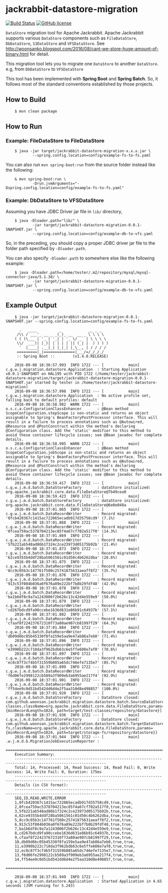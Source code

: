 # jackrabbit-datastore-migration

[![Build Status](https://travis-ci.org/woonsan/jackrabbit-datastore-migration.svg?branch=develop)](https://travis-ci.org/woonsan/jackrabbit-datastore-migration)
[![GitHub license](https://img.shields.io/badge/license-Apache%202-blue.svg)](https://raw.githubusercontent.com/woonsan/jackrabbit-datastore-migration/develop/LICENSE)

```DataStore``` migration tool for Apache Jackrabbit.
Apache Jackrabbit supports various ```DataStore``` components such as ```FileDataStore```, ```DbDataStore```,
```S3DataStore``` and ```VFSDataStore```.
See http://woonsanko.blogspot.com/2016/08/cant-we-store-huge-amount-of-binary.html for detail.

This migration tool lets you to migrate one ```DataStore``` to another ```DataStore```. e.g, from ```DbDataStore``` to ```VFSDataStore```

This tool has been implemented with **Spring Boot** and **Spring Batch**.
So, it follows most of the standard conventions established by those projects.

## How to Build

        $ mvn clean package

## How to Run

### Example: FileDataStore to FileDataStore

        $ java -jar target/jackrabbit-datastore-migration-x.x.x.jar \
                --spring.config.location=config/example-fs-to-fs.yaml

You can also run `mvn spring-boot:run` from the source folder instead like the following:

        & mvn spring-boot:run \
                -Drun.jvmArguments="-Dspring.config.location=config/example-fs-to-fs.yaml"

### Example: DbDataStore to VFSDataStore

Assuming you have JDBC Driver jar file in ```lib/``` directory,

        $ java -Dloader.path="lib/" \
                -jar target/jackrabbit-datastore-migration-0.0.1-SNAPSHOT.jar \
                --spring.config.location=config/example-db-to-vfs.yaml

So, in the preceding, you should copy a proper JDBC driver jar file to the folder path
specified by ```-Dloader.path```.

You can also specify ```-Dloader.path``` to somewhere else like the following example:

        $ java -Dloader.path=/home/tester/.m2/repository/mysql/mysql-connector-java/5.1.38/ \
                -jar target/jackrabbit-datastore-migration-0.0.1-SNAPSHOT.jar \
                --spring.config.location=config/example-db-to-vfs.yaml

## Example Output

```
    $ java -jar target/jackrabbit-datastore-migration-0.0.1-SNAPSHOT.jar --spring.config.location=config/example-fs-to-fs.yaml
    
      .   ____          _            __ _ _
     /\\ / ___'_ __ _ _(_)_ __  __ _ \ \ \ \
    ( ( )\___ | '_ | '_| | '_ \/ _` | \ \ \ \
     \\/  ___)| |_)| | | | | || (_| |  ) ) ) )
      '  |____| .__|_| |_|_| |_\__, | / / / /
     =========|_|==============|___/=/_/_/_/
     :: Spring Boot ::        (v1.4.0.RELEASE)
    
    2016-09-08 18:36:57.993  INFO 1722 --- [           main] c.g.w.j.migration.datastore.Application  : Starting Application v0.0.1-SNAPSHOT on HAL195 with PID 1722 (/home/tester/jackrabbit-datastore-migration/target/jackrabbit-datastore-migration-0.0.1-SNAPSHOT.jar started by tester in /home/tester/jackrabbit-datastore-migration)
    2016-09-08 18:36:57.998  INFO 1722 --- [           main] c.g.w.j.migration.datastore.Application  : No active profile set, falling back to default profiles: default
    2016-09-08 18:36:58.982  WARN 1722 --- [           main] o.s.c.a.ConfigurationClassEnhancer       : @Bean method ScopeConfiguration.stepScope is non-static and returns an object assignable to Spring's BeanFactoryPostProcessor interface. This will result in a failure to process annotations such as @Autowired, @Resource and @PostConstruct within the method's declaring @Configuration class. Add the 'static' modifier to this method to avoid these container lifecycle issues; see @Bean javadoc for complete details.
    2016-09-08 18:36:58.995  WARN 1722 --- [           main] o.s.c.a.ConfigurationClassEnhancer       : @Bean method ScopeConfiguration.jobScope is non-static and returns an object assignable to Spring's BeanFactoryPostProcessor interface. This will result in a failure to process annotations such as @Autowired, @Resource and @PostConstruct within the method's declaring @Configuration class. Add the 'static' modifier to this method to avoid these container lifecycle issues; see @Bean javadoc for complete details.
    2016-09-08 18:36:59.417  INFO 1722 --- [           main] c.g.w.j.m.d.batch.DataStoreFactory       : dataStore initialized: org.apache.jackrabbit.core.data.FileDataStore@7b49cea0
    2016-09-08 18:36:59.423  INFO 1722 --- [           main] c.g.w.j.m.d.batch.DataStoreFactory       : dataStore initialized: org.apache.jackrabbit.core.data.FileDataStore@6e0e048a
    2016-09-08 18:37:01.865  INFO 1722 --- [           main] c.g.w.j.m.d.batch.DataRecordWriter       : Record migrated: '0fcb420367c1415ac722065ecadb917d35758cd9' (7.1%)
    2016-09-08 18:37:01.868  INFO 1722 --- [           main] c.g.w.j.m.d.batch.DataRecordWriter       : Record migrated: '0fcea759ac5378704213ec85f4a67cf702a517f0' (14.3%)
    2016-09-08 18:37:01.869  INFO 1722 --- [           main] c.g.w.j.m.d.batch.DataRecordWriter       : Record migrated: '5fb221ab548ad86b1f324c2ce23973d05175b92b' (21.4%)
    2016-09-08 18:37:01.873  INFO 1722 --- [           main] c.g.w.j.m.d.batch.DataRecordWriter       : Record migrated: '62ce9355b4ddf28ba5061561c01d50c4b6262dba' (28.6%)
    2016-09-08 18:37:01.875  INFO 1722 --- [           main] c.g.w.j.m.d.batch.DataRecordWriter       : Record migrated: '8cc9c05b3c147761f580c25741875631aeaff8f2' (35.7%)
    2016-09-08 18:37:01.876  INFO 1722 --- [           main] c.g.w.j.m.d.batch.DataRecordWriter       : Record migrated: '913c53f084b036a0f676a89e222bf7b8b29fdf48' (42.9%)
    2016-09-08 18:37:01.878  INFO 1722 --- [           main] c.g.w.j.m.d.batch.DataRecordWriter       : Record migrated: 'ba1b6df8c9a7a1243006f2b626c13c42d4e559e9' (50.0%)
    2016-09-08 18:37:01.879  INFO 1722 --- [           main] c.g.w.j.m.d.batch.DataRecordWriter       : Record migrated: 'cd267bdcd9fa90ccebe1636d631e86b91c64937b' (57.1%)
    2016-09-08 18:37:01.882  INFO 1722 --- [           main] c.g.w.j.m.d.batch.DataRecordWriter       : Record migrated: 'cfaaf8f224237672310f73a80ae907cb81997f29' (64.3%)
    2016-09-08 18:37:01.884  INFO 1722 --- [           main] c.g.w.j.m.d.batch.DataRecordWriter       : Record migrated: 'db09d6bc05b45330f8fa159e5aa9e47ab86a7eb0' (71.4%)
    2016-09-08 18:37:01.896  INFO 1722 --- [           main] c.g.w.j.m.d.batch.DataRecordWriter       : Record migrated: 'e3990b222c710da3f962bdb63c6e5ffe608e7af0' (78.6%)
    2016-09-08 18:37:01.897  INFO 1722 --- [           main] c.g.w.j.m.d.batch.DataRecordWriter       : Record migrated: 'ec8c87f3cf4b5f31559b085a65dc746efe7135e7' (85.7%)
    2016-09-08 18:37:01.899  INFO 1722 --- [           main] c.g.w.j.m.d.batch.DataRecordWriter       : Record migrated: 'f6d06fe2998122cb589a3f909eb3a6955ae217f4' (92.9%)
    2016-09-08 18:37:01.901  INFO 1722 --- [           main] c.g.w.j.m.d.batch.DataRecordWriter       : Record migrated: 'ff54ee9c0d51bd542dd6d4e2f5aa310d8e498857' (100.0%)
    2016-09-08 18:37:01.920  INFO 1722 --- [           main] c.g.w.j.m.d.batch.DataStoreFactory       : DataStore closed: com.github.woonsan.jackrabbit.migration.datastore.batch.SourceDataStoreConfiguration@15aab8c6[homeDir=target/test-classes,className=org.apache.jackrabbit.core.data.FileDataStore,params={minRecordLength=1024, path=target/test-classes/repository/datastore}]
    2016-09-08 18:37:01.936  INFO 1722 --- [           main] c.g.w.j.m.d.batch.DataStoreFactory       : DataStore closed: com.github.woonsan.jackrabbit.migration.datastore.batch.TargetDataStoreConfiguration@33990a0c[homeDir=target/storage-fs,className=org.apache.jackrabbit.core.data.FileDataStore,params={minRecordLength=1024, path=target/storage-fs/repository/datastore}]
    2016-09-08 18:37:01.944  INFO 1722 --- [           main] .w.j.m.d.b.MigrationJobExecutionReporter : 
    ===============================================================================================================
    Execution Summary:
    ---------------------------------------------------------------------------------------------------------------
    Total: 14, Processed: 14, Read Success: 14, Read Fail: 0, Write Success: 14, Write Fail: 0, Duration: 175ms
    ---------------------------------------------------------------------------------------------------------------
    Details (in CSV format):
    ---------------------------------------------------------------------------------------------------------------
    SEQ,ID,READ,WRITE,ERROR
    1,0fcb420367c1415ac722065ecadb917d35758cd9,true,true,
    2,0fcea759ac5378704213ec85f4a67cf702a517f0,true,true,
    3,5fb221ab548ad86b1f324c2ce23973d05175b92b,true,true,
    4,62ce9355b4ddf28ba5061561c01d50c4b6262dba,true,true,
    5,8cc9c05b3c147761f580c25741875631aeaff8f2,true,true,
    6,913c53f084b036a0f676a89e222bf7b8b29fdf48,true,true,
    7,ba1b6df8c9a7a1243006f2b626c13c42d4e559e9,true,true,
    8,cd267bdcd9fa90ccebe1636d631e86b91c64937b,true,true,
    9,cfaaf8f224237672310f73a80ae907cb81997f29,true,true,
    10,db09d6bc05b45330f8fa159e5aa9e47ab86a7eb0,true,true,
    11,e3990b222c710da3f962bdb63c6e5ffe608e7af0,true,true,
    12,ec8c87f3cf4b5f31559b085a65dc746efe7135e7,true,true,
    13,f6d06fe2998122cb589a3f909eb3a6955ae217f4,true,true,
    14,ff54ee9c0d51bd542dd6d4e2f5aa310d8e498857,true,true,
    ===============================================================================================================
    
    2016-09-08 18:37:01.949  INFO 1722 --- [           main] c.g.w.j.migration.datastore.Application  : Started Application in 4.65 seconds (JVM running for 5.243)
```
